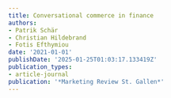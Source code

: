 ```yaml
---
title: Conversational commerce in finance
authors:
- Patrik Schär
- Christian Hildebrand
- Fotis Efthymiou
date: '2021-01-01'
publishDate: '2025-01-25T01:03:17.133419Z'
publication_types:
- article-journal
publication: '*Marketing Review St. Gallen*'
---
```

